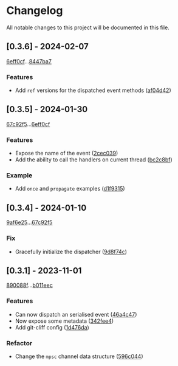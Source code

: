 # Changelog

All notable changes to this project will be documented in this file.

## [0.3.6] - 2024-02-07

[6eff0cf](6eff0cfaac575cdbe249f89a8a6115f9a421413a)...[8447ba7](8447ba7e0ebbdf50caf7af0a8376ff1429e64251)

### Features

- Add `ref` versions for the dispatched event methods ([af04d42](af04d428293e4a891df2b8d4da6ca0678aff2546))

## [0.3.5] - 2024-01-30

[67c92f5](67c92f5c42af9bbfabeb4765e7b06caf9ff41aad)...[6eff0cf](6eff0cfaac575cdbe249f89a8a6115f9a421413a)

### Features

- Expose the name of the event ([2cec039](2cec0390c180ba1af20d284681d24482e4141892))
- Add the ability to call the handlers on current thread ([bc2c8bf](bc2c8bf1b08fb56fbcef5c8b8cb1bb941b1fca05))

### Example

- Add `once` and `propagate` examples ([d1f9315](d1f931587cf9610bca03a8282c007144f2e79682))

## [0.3.4] - 2024-01-10

[9af6e25](9af6e256f4cb98462115e4bc2936c1f14fd44662)...[67c92f5](67c92f5c42af9bbfabeb4765e7b06caf9ff41aad)

### Fix

- Gracefully initialize the dispatcher ([9d8f74c](9d8f74c1965a5e46655a6e08062292062ad9e303))

## [0.3.1] - 2023-11-01

[890088f](890088fc8a23829cb2df823e429eade3a78d50f6)...[b011eec](b011eec92913675c975568772c9096ccc3e38618)

### Features

- Can now dispatch an serialised event ([46a4c47](46a4c47cc1bfd13f59e86cc12566a2778f71b1e0))
- Now expose some metadata ([342fee4](342fee4c064e4dae4fbf110c0a061da6e405e717))
- Add git-cliff config ([1d476da](1d476daeee97c895373aaa447baa219d8425d3bf))

### Refactor

- Change the `mpsc` channel data structure ([596c044](596c0442d35bc4d3dcc2a8cf080f1ec329a55883))

<!-- generated by git-cliff -->
